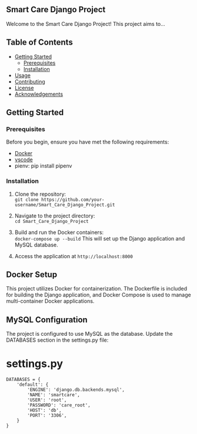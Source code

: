## Smart Care Django Project

Welcome to the Smart Care Django Project! This project aims to...

## Table of Contents
- [Getting Started](#getting-started)
  - [Prerequisites](#prerequisites)
  - [Installation](#installation)
- [Usage](#usage)
- [Contributing](#contributing)
- [License](#license)
- [Acknowledgements](#acknowledgements)

## Getting Started

### Prerequisites

Before you begin, ensure you have met the following requirements:

- [Docker](https://www.docker.com/)
- [vscode](https://code.visualstudio.com/Download)
- pienv: pip install pipenv
  
### Installation

1. Clone the repository:\
   ````git clone https://github.com/your-username/Smart_Care_Django_Project.git````
   
2. Navigate to the project directory:\
````cd Smart_Care_Django_Project````

3. Build and run the Docker containers:\
````docker-compose up --build````
This will set up the Django application and MySQL database.

4. Access the application at ````http://localhost:8000````

## Docker Setup
This project utilizes Docker for containerization. The Dockerfile is included for building the Django application, and Docker Compose is used to manage multi-container Docker applications.

## MySQL Configuration
The project is configured to use MySQL as the database. Update the DATABASES section in the settings.py file:

# settings.py
````
DATABASES = {
    'default': {
        'ENGINE': 'django.db.backends.mysql',
        'NAME': 'smartcare',
        'USER': 'root',
        'PASSWORD': 'care_root',
        'HOST': 'db',
        'PORT': '3306',
    }
}
````
